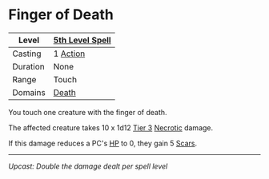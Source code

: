 # Finger of Death

| Level    | [5th Level Spell](5th%20Level%20Spells.md)                            |
| -------- | --------------------------------------------------------------------- |
| Casting  | 1 [Action](../../../../Game%20Procedures/Core%20Procedures/Action.md) |
| Duration | None                                                                  |
| Range    | Touch                                                                 |
| Domains  | [Death](../../Spell%20Domains/Death.md)                               |

You touch one creature with the finger of death.

The affected creature takes 10 x 1d12 [Tier 3](../../../../Game%20Procedures/Combat/Damage/Damage%20Tiers/Tier%203.md) [Necrotic](../../../../Game%20Procedures/Combat/Damage/Damage%20Types/Necrotic.md) damage.

If this damage reduces a PC's [HP](../../../../Player%20Characters/Derived%20Statistics/Hit%20Points.md) to 0, they gain 5 [Scars](../../../../Player%20Characters/Progression/Scars.md).

---
*Upcast: Double the damage dealt per spell level*
